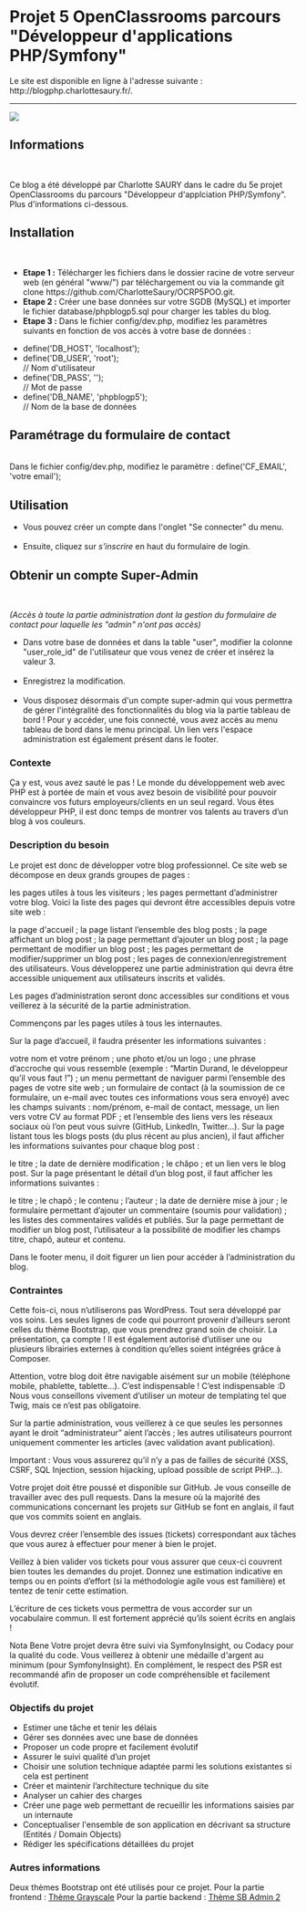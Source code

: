 <h1>Projet 5 OpenClassrooms parcours "Développeur d'applications PHP/Symfony"</h1>

<p>Le site est disponible en ligne à l'adresse suivante : http://blogphp.charlottesaury.fr/.</p>
<hr>
<a href="https://www.codacy.com/manual/CharlotteSaury/OCRP5POO?utm_source=github.com&amp;utm_medium=referral&amp;utm_content=CharlotteSaury/OCRP5POO&amp;utm_campaign=Badge_Grade"><img src="https://api.codacy.com/project/badge/Grade/908dff149a924213986556bde63c713d"/></a>

<h2>Informations</h2><br>

Ce blog a été développé par Charlotte SAURY dans le cadre du 5e projet OpenClassrooms du parcours "Développeur d'applciation PHP/Symfony". Plus d'informations ci-dessous.

<h2>Installation</h2><br>
<ul>
  <li><b>Etape 1 :</b> Télécharger les fichiers dans le dossier racine de votre serveur web (en général "www/") par téléchargement ou via la commande git clone https://github.com/CharlotteSaury/OCRP5POO.git.</li>
  <li><b>Etape 2 :</b> Créer une base données sur votre SGDB (MySQL) et importer le fichier database/phpblogp5.sql pour charger les tables du blog.</li>
  <li><b>Etape 3 :</b> Dans le fichier config/dev.php, modifiez les paramètres suivants en fonction de vos accès à votre base de données :</li>
</ul>
<ul>
  <li>define('DB_HOST', 'localhost');</li>
  <li>define('DB_USER', 'root');</li> // Nom d'utilisateur
  <li>define('DB_PASS', '');</li> // Mot de passe
  <li>define('DB_NAME', 'phpblogp5');</li> // Nom de la base de données
</ul>

<h2>Paramétrage du formulaire de contact</h2><br>
Dans le fichier config/dev.php, modifiez le paramètre : define('CF_EMAIL', 'votre email');

<h2>Utilisation</h2>
<ul>
  <li>Vous pouvez créer un compte dans l'onglet "Se connecter" du menu.</li><br>
  <li>Ensuite, cliquez sur <em>s'inscrire</em> en haut du formulaire de login.</li>
</ul>

<h2>Obtenir un compte Super-Admin</h2><br>
<p><em>(Accès à toute la partie administration dont la gestion du formulaire de contact pour laquelle les "admin" n'ont pas accès)</em></p>
<ul>
  <li>Dans votre base de données et dans la table "user", modifier la colonne "user_role_id" de l'utilisateur que vous venez de créer et insérez la valeur 3.</li><br> 
  <li>Enregistrez la modification.</li><br>
<li>Vous disposez désormais d'un compte super-admin qui vous permettra de gérer l'intégralité des fonctionnalités du blog via la partie tableau de bord ! Pour y accéder, une fois connecté, vous avez accès au menu tableau de bord dans le menu principal. Un lien vers l'espace administration est également présent dans le footer.</li>

</ul>

<h3>Contexte</h3>
Ça y est, vous avez sauté le pas ! Le monde du développement web avec PHP est à portée de main et vous avez besoin de visibilité pour pouvoir convaincre vos futurs employeurs/clients en un seul regard. Vous êtes développeur PHP, il est donc temps de montrer vos talents au travers d’un blog à vos couleurs.

<h3>Description du besoin</h3>
Le projet est donc de développer votre blog professionnel. Ce site web se décompose en deux grands groupes de pages :

les pages utiles à tous les visiteurs ;
les pages permettant d’administrer votre blog.
Voici la liste des pages qui devront être accessibles depuis votre site web :

la page d'accueil ;
la page listant l’ensemble des blog posts ;
la page affichant un blog post ;
la page permettant d’ajouter un blog post ;
la page permettant de modifier un blog post ;
les pages permettant de modifier/supprimer un blog post ;
les pages de connexion/enregistrement des utilisateurs.
Vous développerez une partie administration qui devra être accessible uniquement aux utilisateurs inscrits et validés.

Les pages d’administration seront donc accessibles sur conditions et vous veillerez à la sécurité de la partie administration.

Commençons par les pages utiles à tous les internautes.

Sur la page d’accueil, il faudra présenter les informations suivantes :

votre nom et votre prénom ;
une photo et/ou un logo ;
une phrase d’accroche qui vous ressemble (exemple : “Martin Durand, le développeur qu’il vous faut !”) ;
un menu permettant de naviguer parmi l’ensemble des pages de votre site web ;
un formulaire de contact (à la soumission de ce formulaire, un e-mail avec toutes ces informations vous sera envoyé) avec les champs suivants :
nom/prénom,
e-mail de contact,
message,
un lien vers votre CV au format PDF ;
et l’ensemble des liens vers les réseaux sociaux où l’on peut vous suivre (GitHub, LinkedIn, Twitter…).
Sur la page listant tous les blogs posts (du plus récent au plus ancien), il faut afficher les informations suivantes pour chaque blog post :

le titre ;
la date de dernière modification ;
le châpo ;
et un lien vers le blog post.
Sur la page présentant le détail d’un blog post, il faut afficher les informations suivantes :

le titre ;
le chapô ;
le contenu ;
l’auteur ;
la date de dernière mise à jour ;
le formulaire permettant d’ajouter un commentaire (soumis pour validation) ;
les listes des commentaires validés et publiés.
Sur la page permettant de modifier un blog post, l’utilisateur a la possibilité de modifier les champs titre, chapô, auteur et contenu.

Dans le footer menu, il doit figurer un lien pour accéder à l’administration du blog.

<h3>Contraintes</h3>
Cette fois-ci, nous n’utiliserons pas WordPress. Tout sera développé par vos soins. Les seules lignes de code qui pourront provenir d’ailleurs seront celles du thème Bootstrap, que vous prendrez grand soin de choisir. La présentation, ça compte ! Il est également autorisé d’utiliser une ou plusieurs librairies externes à condition qu’elles soient intégrées grâce à Composer.

Attention, votre blog doit être navigable aisément sur un mobile (téléphone mobile, phablette, tablette…). C’est indispensable ! C’est indispensable :D
Nous vous conseillons vivement d’utiliser un moteur de templating tel que Twig, mais ce n’est pas obligatoire.

Sur la partie administration, vous veillerez à ce que seules les personnes ayant le droit “administrateur” aient l’accès ; les autres utilisateurs pourront uniquement commenter les articles (avec validation avant publication).

Important : Vous vous assurerez qu’il n’y a pas de failles de sécurité (XSS, CSRF, SQL Injection, session hijacking, upload possible de script PHP…).

Votre projet doit être poussé et disponible sur GitHub. Je vous conseille de travailler avec des pull requests. Dans la mesure où la majorité des communications concernant les projets sur GitHub se font en anglais, il faut que vos commits soient en anglais.

Vous devrez créer l’ensemble des issues (tickets) correspondant aux tâches que vous aurez à effectuer pour mener à bien le projet.

Veillez à bien valider vos tickets pour vous assurer que ceux-ci couvrent bien toutes les demandes du projet. Donnez une estimation indicative en temps ou en points d’effort (si la méthodologie agile vous est familière) et tentez de tenir cette estimation.

L’écriture de ces tickets vous permettra de vous accorder sur un vocabulaire commun. Il est fortement apprécié qu’ils soient écrits en anglais !

Nota Bene
Votre projet devra être suivi via SymfonyInsight, ou Codacy pour la qualité du code. Vous veillerez à obtenir une médaille d'argent au minimum (pour SymfonyInsight). En complément, le respect des PSR est recommandé afin de proposer un code compréhensible et facilement évolutif.

<h3>Objectifs du projet</h3>

- Estimer une tâche et tenir les délais
- Gérer ses données avec une base de données
- Proposer un code propre et facilement évolutif
- Assurer le suivi qualité d’un projet
- Choisir une solution technique adaptée parmi les solutions existantes si cela est pertinent
- Créer et maintenir l’architecture technique du site
- Analyser un cahier des charges
- Créer une page web permettant de recueillir les informations saisies par un internaute
- Conceptualiser l'ensemble de son application en décrivant sa structure (Entités / Domain Objects)
- Rédiger les spécifications détaillées du projet

<h3>Autres informations</h3>

Deux thèmes Bootstrap ont été utilisés pour ce projet. 
Pour la partie frontend : <a href="https://startbootstrap.com/themes/grayscale/" target="_blank">Thème Grayscale</a>
Pour la partie backend :  <a href="https://startbootstrap.com/themes/sb-admin-2/" target="_blank">Thème SB Admin 2</a>


